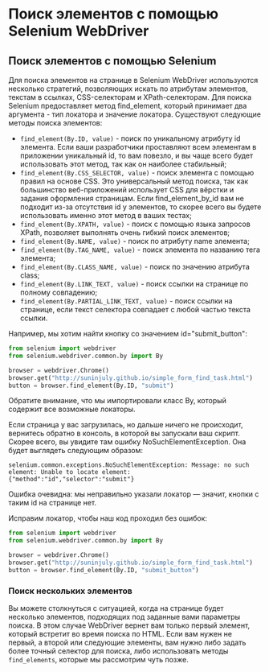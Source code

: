 # Поиск элементов с помощью Selenium WebDriver

## Поиск элементов с помощью Selenium

Для поиска элементов на странице в Selenium WebDriver используются несколько стратегий, позволяющих искать по атрибутам
элементов, текстам в ссылках, CSS-селекторам и XPath-селекторам. Для поиска Selenium предоставляет метод find_element,
который принимает два аргумента - тип локатора и значение локатора. Существуют следующие методы поиска элементов:

+ `find_element(By.ID, value)` - поиск по уникальному атрибуту id элемента. Если ваши разработчики проставляют всем
  элементам в приложении уникальный id, то вам повезло, и вы чаще всего будет использовать этот метод, так как он
  наиболее стабильный;
+ `find_element(By.CSS_SELECTOR, value)` - поиск элемента с помощью правил на основе CSS. Это универсальный метод
  поиска, так как большинство веб-приложений использует CSS для вёрстки и задания оформления страницам. Если
  find_element_by_id вам не подходит из-за отсутствия id у элементов, то скорее всего вы будете использовать именно этот
  метод в ваших тестах;
+ `find_element(By.XPATH, value)` - поиск с помощью языка запросов XPath, позволяет выполнять очень гибкий поиск
  элементов;
+ `find_element(By.NAME, value)` - поиск по атрибуту name элемента;
+ `find_element(By.TAG_NAME, value)` - поиск элемента по названию тега элемента;
+ `find_element(By.CLASS_NAME, value)` - поиск по значению атрибута class;
+ `find_element(By.LINK_TEXT, value)` - поиск ссылки на странице по полному совпадению;
+ `find_element(By.PARTIAL_LINK_TEXT, value)` - поиск ссылки на странице, если текст селектора совпадает с любой частью
  текста ссылки.

Например, мы хотим найти кнопку со значением id="submit_button":

```python
from selenium import webdriver
from selenium.webdriver.common.by import By

browser = webdriver.Chrome()
browser.get("http://suninjuly.github.io/simple_form_find_task.html")
button = browser.find_element(By.ID, "submit")
```

Обратите внимание, что мы импортировали класс By, который содержит все возможные локаторы.

Если страница у вас загрузилась, но дальше ничего не происходит, вернитесь обратно в консоль, в которой вы запускали ваш
скрипт. Скорее всего, вы увидите там ошибку NoSuchElementException. Она будет выглядеть следующим образом:

```
selenium.common.exceptions.NoSuchElementException: Message: no such element: Unable to locate element:
{"method":"id","selector":"submit"}
```

Ошибка очевидна: мы неправильно указали локатор — значит, кнопки с таким id на странице нет.

Исправим локатор, чтобы наш код проходил без ошибок:

```python
from selenium import webdriver
from selenium.webdriver.common.by import By

browser = webdriver.Chrome()
browser.get("http://suninjuly.github.io/simple_form_find_task.html")
button = browser.find_element(By.ID, "submit_button")
```

### Поиск нескольких элементов

Вы можете столкнуться с ситуацией, когда на странице будет несколько элементов, подходящих под заданные вами параметры
поиска. В этом случае WebDriver вернет вам только первый элемент, который встретит во время поиска по HTML. Если вам
нужен не первый, а второй или следующие элементы, вам нужно либо задать более точный селектор для поиска, либо
использовать методы `find_elements`, которые мы рассмотрим чуть позже.

